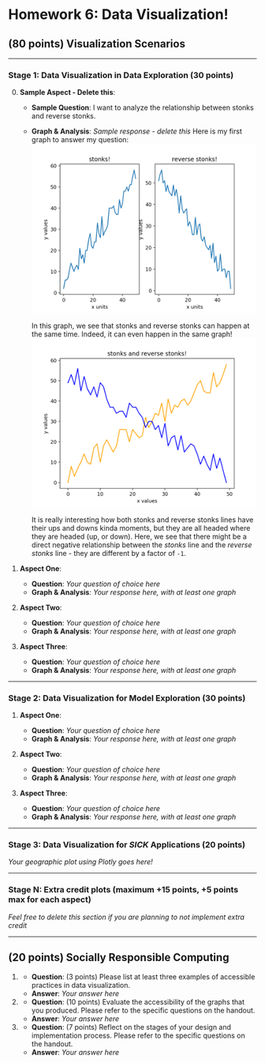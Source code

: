 # Homework 6: Data Visualization!

## (80 points) Visualization Scenarios

------------------------------------------------------------------------------------------------------------

### Stage 1: Data Visualization in Data Exploration (30 points)

0. **Sample Aspect - Delete this**:
    - **Sample Question**: I want to analyze the relationship between stonks and reverse stonks.
    - **Graph & Analysis**: *Sample response - delete this*
        Here is my first graph to answer my question:
        ![stonks and reverse stonks graph and this is my alt text](graphs/sample_graph.png)

        In this graph, we see that stonks and reverse stonks can happen at the same time. Indeed, it can even
        happen in the same graph!
        ![stonks in the same graph as reverse and this is my alt text](graphs/sample_graph1.png)

        It is really interesting how both stonks and reverse stonks lines have their ups and downs kinda moments,
        but they are all headed where they are headed (up, or down). Here, we see that there might be a direct negative relationship between the *stonks* line and the *reverse stonks* line - they are different by a factor of `-1`.

1. **Aspect One**:
    - **Question**: *Your question of choice here*
    - **Graph & Analysis**: *Your response here, with at least one graph*

2. **Aspect Two**:
    - **Question**: *Your question of choice here*
    - **Graph & Analysis**: *Your response here, with at least one graph*

3. **Aspect Three**:
    - **Question**: *Your question of choice here*
    - **Graph & Analysis**: *Your response here, with at least one graph*

------------------------------------------------------------------------------------------------------------

### Stage 2: Data Visualization for Model Exploration (30 points)

1. **Aspect One**:
    - **Question**: *Your question of choice here*
    - **Graph & Analysis**: *Your response here, with at least one graph*

2. **Aspect Two**:
    - **Question**: *Your question of choice here*
    - **Graph & Analysis**: *Your response here, with at least one graph*

3. **Aspect Three**:
    - **Question**: *Your question of choice here*
    - **Graph & Analysis**: *Your response here, with at least one graph*

------------------------------------------------------------------------------------------------------------

### Stage 3: Data Visualization for *SICK* Applications (20 points)

*Your geographic plot using Plotly goes here!*

------------------------------------------------------------------------------------------------------------

### Stage N: Extra credit plots (maximum +15 points, +5 points max for each aspect)
*Feel free to delete this section if you are planning to not implement extra credit*

------------------------------------------------------------------------------------------------------------

## (20 points) Socially Responsible Computing

1.
    - **Question**: (3 points) Please list at least three examples of accessible practices in data visualization.
    - **Answer**: *Your answer here*
                

2.
    - **Question**: (10 points) Evaluate the accessibility of the graphs that you produced. Please refer to the specific questions on the handout.
    - **Answer**:
        *Your answer here*

3.
    - **Question**: (7 points) Reflect on the stages of your design and implementation process. Please refer to the specific questions on the handout.
    - **Answer**:
        *Your answer here*

